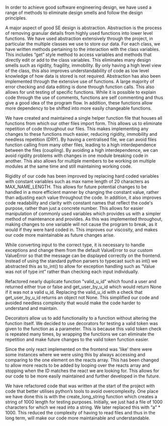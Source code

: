 In order to achieve good software engineering design, we have used a range of
methods to eliminate design smells and follow the design principles.

A major aspect of good SE design is abstraction. Abstraction is the process of removing granular details from highly used functions into lower level functions. We have used abstraction extensively through the project, in particular the multiple classes we use to store our data. For each class, we have written methods pertaining to the interaction with the class variables. This includes “get” style method to access variables and methods that directly edit or add to the class variables. This eliminates many design smells such as rigidity, fragility, immobility. By only having a high level view of the class, this also improves understandability of code as low level knowledge of how data is stored is not required. Abstraction has also been implemented through the extensive use of functions. A large majority of error checking and data editing is done through function calls. This also allows for unit testing of specific functions. While it is possible to explain code through the use of comments, functions are self commenting and thus give a good idea of the program flow. In addition, these functions allow more dependency to be shifted into more easily changeable functions.

We have created and maintained a single helper function file that houses all functions from which our other files import form. This allows us to eliminate repetition of code throughout our files. This makes implementing any changes to these functions much easier, reducing rigidity, immobility and needless repetition (DRY). By having a centralised file, we can avoid files function calling from many other files, leading to a high interdependence between the files (coupling). By avoiding a high interdependence, we can avoid rigidity problems with changes in one module breaking code in another. This also allows for multiple members to be working on multiple modules at the same time and still maintaining working code.

Rigidity of our code has been improved by replacing hard coded variables with constant variables such as max name length of 20 characters as MAX_NAME_LENGTH. This allows for future potential changes to be handled in a more efficient manner by changing the constant value, rather than adjusting each value throughout the code. In addition, it also improves code readability and clarity with constant names that reflect the code's purpose, rather than just a concrete number. This allows for easier manipulation of commonly used variables which provides us with a simpler method of maintenance and provides. As this was implemented throughout, making changes to one variable will not cause the program to break, as it would if they were hard coded in. This improves our viscosity, and makes our code more maintainable as future changes arise.

While converting input to the correct type, it is necessary to handle exceptions
and change them from the default ValueError to our custom ValueError so that the
message can be displayed correctly on the frontend. Instead of using the standard python parsers to typecast such as int() we abstracted this as to_int() to allow for exception handling such as “Value was not of type int” rather than checking each input individually.

Refactored nearly duplicate function "valid_u_id" which found a user and returned
either true or false and get_user_by_u_id which would return None if it was not a valid u_id. Replacing the valid_u_id with a check that get_user_by_u_id returns an object not None. This simplified our code and avoided needless complexity that would make the code harder to understand and maintain.

Decorators allow us to add functionality to a function without altering the function itself. We decided to use decorators for testing a valid token was given to the function as a parameter. This is because this valid token check is repeated many times, by wrapping the functions we can eliminate the repetition and make future changes to the valid token function easier.

Since the only react implemented on the frontend was 'like' there were some instances where we were using this by always accessing and comparing to the one element on the reacts array. This has been changed to allow more reacts to be added by looping over the reacts array and stopping when the ID matches the react we are looking for. This allows for our code to be more easily maintained and further developed in the future. 

We have refactored code that was written at the start of the project with code that better utilises python’s tools to avoid overcomplexity. One place we have done this is with the create_long_string function which creates a string of 1000 length for testing purposes. Initially, we just had a file of 1000 characters for which we read into a string. We later replaced this with “a” * 1000. This reduced the complexity of having to read files and thus in the long term, will make our code more maintainable and understandable.

